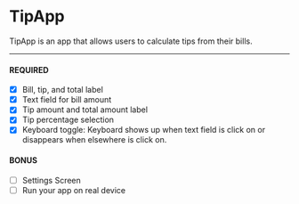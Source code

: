 # TipApp
TipApp is an app that allows users to calculate tips from their bills.

---

#### REQUIRED
-[x] Bill, tip, and total label
-[x] Text field for bill amount
-[x] Tip amount and total amount label
-[x] Tip percentage selection
-[x] Keyboard toggle: Keyboard shows up when text field is click on or disappears when elsewhere is click on.

#### BONUS
-[ ] Settings Screen
-[ ] Run your app on real device
